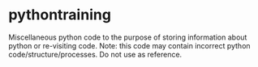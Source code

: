 # pythontraining

Miscellaneous python code to the purpose of storing information about python or re-visiting code. 
Note: this code may contain incorrect python code/structure/processes. Do not use as reference.
